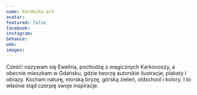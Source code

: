 ```yaml
---
name: Kordecka.art
avatar: 
featured: false
facebook: 
instagram: 
behance: 
web:
images:
---
```

Cześć! nazywam się Ewelina,
pochodzę z magicznych Karkonoszy,
a obecnie mieszkam w Gdańsku,
gdzie tworzę autorskie ilustracje, plakaty i obrazy.
Kocham naturę, morską bryzę, górską zieleń, oldschool i kolory.
I to właśnie stąd czerpię swoje inspiracje.
